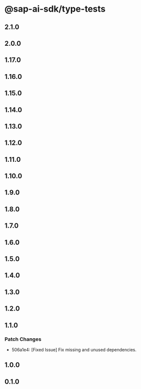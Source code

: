 # @sap-ai-sdk/type-tests

## 2.1.0

## 2.0.0

## 1.17.0

## 1.16.0

## 1.15.0

## 1.14.0

## 1.13.0

## 1.12.0

## 1.11.0

## 1.10.0

## 1.9.0

## 1.8.0

## 1.7.0

## 1.6.0

## 1.5.0

## 1.4.0

## 1.3.0

## 1.2.0

## 1.1.0

### Patch Changes

- 506a1e4: [Fixed Issue] Fix missing and unused dependencies.

## 1.0.0

## 0.1.0
